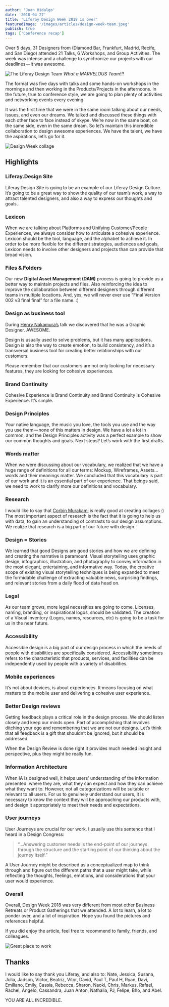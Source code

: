 ```yaml
---
author: 'Juan Hidalgo'
date: '2018-04-27'
title: 'Liferay Design Week 2018 is over'
featuredImage: '/images/articles/design-week-team.jpeg'
publish: true
tags: ['Conference recap']
---
```


Over 5 days, 31 Designers from (Diamond Bar, Frankfurt, Madrid, Recife, and San Diego) attended 21 Talks, 6 Workshops, and Group Activities. The week was intense and a challenge to synchronize our projects with our deadlines — it was awesome.

![The Liferay Design Team](/images/articles/design-week-team.jpeg)
_What a MARVELOUS Team!!!_

The format was five days with talks and some hands-on workshops in the mornings and then working in the Products/Projects in the afternoons. In the future, true to conference style, we are going to plan plenty of activities and networking events every evening.

It was the first time that we were in the same room talking about our needs, issues, and even our dreams. We talked and discussed these things with each other face to face instead of skype. We’re now in the same boat, on the same side, even in the same dream. So let’s maintain this incredible collaboration to design awesome experiences. We have the talent, we have the aspirations, let’s go for it.

![Design Week collage](/images/articles/design-week-collage.jpeg)

## Highlights

### Liferay.Design Site

Liferay.Design Site is going to be an example of our Liferay Design Culture. It’s going to be a great way to show the quality of our team’s work, a way to attract talented designers, and also a way to express our thoughts and goals.

### Lexicon

When we are talking about Platforms and Unifying Customer/People Experiences, we always consider how to articulate a cohesive experience. Lexicon should be the tool, language, and the alphabet to achieve it. In order to be more flexible for the different strategies, audiences and goals, Lexicon needs to involve other designers and projects than can provide that broad vision.

### Files & Folders

Our new **Digital Asset Management (DAM)** process is going to provide us a better way to maintain projects and files. Also reinforcing the idea to improve the collaboration between different designers through different teams in multiple locations. And, yes, we will never ever use “Final Version 002 v3 final final” for a file name. :)

### Design as business tool

During [Henry Nakamura’s](https://twitter.com/HenryLiferay) talk we discovered that he was a Graphic Designer. AWESOME.

Design is usually used to solve problems, but it has many applications. Design is also the way to create emotion, to build consistency, and it’s a transversal business tool for creating better relationships with our customers.

Please remember that our customers are not only looking for necessary features, they are looking for cohesive experiences.

### Brand Continuity

Cohesive Experience is Brand Continuity and Brand Continuity is Cohesive Experience. It’s simple.

### Design Principles

Your native language, the music you love, the tools you use and the way you use them — none of this matters in design. We have a lot a lot in common, and the Design Principles activity was a perfect example to show our common thoughts and goals. Next steps? Let’s work with the first drafts.

### Words matter

When we were discussing about our vocabulary, we realized that we have a huge range of definitions for all our terms: Mockup, Wireframes, Assets… words and their meanings matter. We concluded that this vocabulary is part of our work and it is an essential part of our experience. That beings said, we need to work to clarify more our definitions and vocabulary.

### Research

I would like to say that [Corbin Murakami](https://twitter.com/corbinmurakami) is really good at creating collages :)
The most important aspect of research is the fact that it is going to help us with data, to gain an understanding of contrasts to our design assumptions. We realize that research is a big part of our future with design.

### Design = Stories

We learned that good Designs are good stories and how we are defining and creating the narrative is paramount. Visual storytelling uses graphic design, infographics, illustration, and photography to convey information in the most elegant, entertaining, and informative way. Today, the creative scope of existing visual storytelling techniques is being expanded to meet the formidable challenge of extracting valuable news, surprising findings, and relevant stories from a daily flood of data head on.

### Legal

As our team grows, more legal necessities are going to come. Licenses, naming, branding, or inspirational logos, should be validated. The creation of a Visual Inventory (Logos, names, resources, etc) is going to be a task for us in the near future.

### Accessibility

Accessible design is a big part of our design process in which the needs of people with disabilities are specifically considered. Accessibility sometimes refers to the characteristic that products, services, and facilities can be independently used by people with a variety of disabilities.

### Mobile experiences

It’s not about devices, is about experiences. It means focusing on what matters to the mobile user and delivering a cohesive user experience.

### Better Design reviews

Getting feedback plays a critical role in the design process. We should listen closely and keep our minds open. Part of accomplishing that involves ditching your ego and remembering that we are not our designs. Let’s think that all feedback is a gift that shouldn’t be ignored, but it should be addressed.

When the Design Review is done right it provides much needed insight and perspective, plus they might be really fun.

### Information Architecture

When IA is designed well, it helps users’ understanding of the information presented: where they are, what they can expect and how they can achieve what they want to. However, not all categorizations will be suitable or relevant to all users. For us to genuinely understand our users, it is necessary to know the context they will be approaching our products with, and design it appropriately to meet their needs and expectations.

### User journeys

User Journeys are crucial for our work. I usually use this sentence that I heard in a Design Congress:

> “…Answering customer needs is the end-point of our journeys through the structure and the starting point of our thinking about the journey itself.”

A User Journey might be described as a conceptualized map to think through and figure out the different paths that a user might take, while reflecting the thoughts, feelings, emotions, and considerations that your user would experience.

### Overall

Overall, Design Week 2018 was very different from most other Business Retreats or Product Gatherings that we attended. A lot to learn, a lot to ponder over, and a lot of inspiration. Hope you found the pictures and references helpful.

If you did enjoy the article, feel free to recommend to family, friends, and colleagues.

![Great place to work](/images/articles/liferay-great-place-to-work.jpeg)

## Thanks

I would like to say thank you Liferay, and also to: Nate, Jessica, Susana, Julia, Jadson, Victor, Beatriz, Vitor, David, Paul T, Paul H, Ryan, Davi, Emiliano, Emily, Cassia, Rebecca, Sharon, Naoki, Chris, Markus, Rafael, Rachel, Angelo, Cassandra, Juan Anton, Nathalia, PJ, Felipe, Bho, and Abel.

YOU ARE ALL INCREDIBLE.
